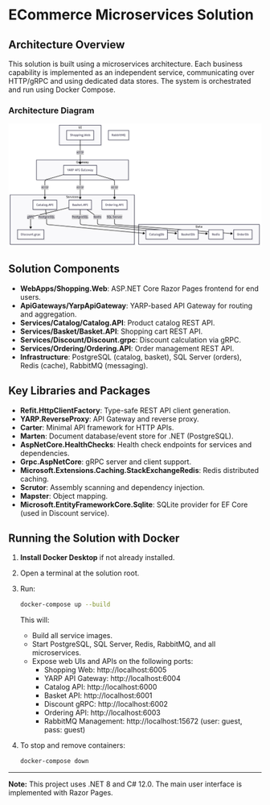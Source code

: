 # ECommerce Microservices Solution

## Architecture Overview

This solution is built using a microservices architecture. Each business capability is implemented as an independent service, communicating over HTTP/gRPC and using dedicated data stores. The system is orchestrated and run using Docker Compose.

### Architecture Diagram

![Architecture Diagram](./docs/architecture-diagram.png)

## Solution Components

- **WebApps/Shopping.Web**: ASP.NET Core Razor Pages frontend for end users.
- **ApiGateways/YarpApiGateway**: YARP-based API Gateway for routing and aggregation.
- **Services/Catalog/Catalog.API**: Product catalog REST API.
- **Services/Basket/Basket.API**: Shopping cart REST API.
- **Services/Discount/Discount.grpc**: Discount calculation via gRPC.
- **Services/Ordering/Ordering.API**: Order management REST API.
- **Infrastructure**: PostgreSQL (catalog, basket), SQL Server (orders), Redis (cache), RabbitMQ (messaging).

## Key Libraries and Packages

- **Refit.HttpClientFactory**: Type-safe REST API client generation.
- **YARP.ReverseProxy**: API Gateway and reverse proxy.
- **Carter**: Minimal API framework for HTTP APIs.
- **Marten**: Document database/event store for .NET (PostgreSQL).
- **AspNetCore.HealthChecks**: Health check endpoints for services and dependencies.
- **Grpc.AspNetCore**: gRPC server and client support.
- **Microsoft.Extensions.Caching.StackExchangeRedis**: Redis distributed caching.
- **Scrutor**: Assembly scanning and dependency injection.
- **Mapster**: Object mapping.
- **Microsoft.EntityFrameworkCore.Sqlite**: SQLite provider for EF Core (used in Discount service).

## Running the Solution with Docker

1. **Install Docker Desktop** if not already installed.
2. Open a terminal at the solution root.
3. Run:

    ```sh
    docker-compose up --build
    ```

   This will:
   - Build all service images.
   - Start PostgreSQL, SQL Server, Redis, RabbitMQ, and all microservices.
   - Expose web UIs and APIs on the following ports:
     - Shopping Web: http://localhost:6005
     - YARP API Gateway: http://localhost:6004
     - Catalog API: http://localhost:6000
     - Basket API: http://localhost:6001
     - Discount gRPC: http://localhost:6002
     - Ordering API: http://localhost:6003
     - RabbitMQ Management: http://localhost:15672 (user: guest, pass: guest)

4. To stop and remove containers:

    ```sh
    docker-compose down
    ```

---

**Note:** This project uses .NET 8 and C# 12.0. The main user interface is implemented with Razor Pages.
